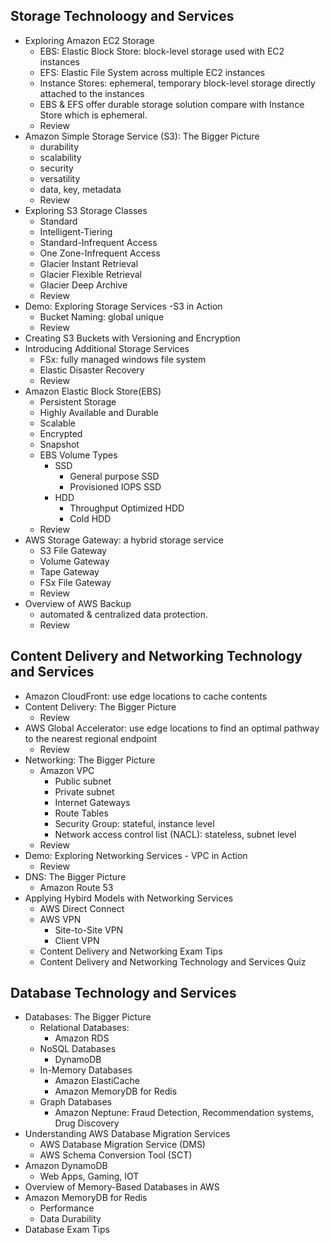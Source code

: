 ## Storage Technoloogy and Services
  - Exploring Amazon EC2 Storage
    - EBS: Elastic Block Store: block-level storage used with EC2 instances
    - EFS: Elastic File System across multiple EC2 instances
    - Instance Stores: ephemeral, temporary block-level storage directly attached to the instances
    - EBS & EFS offer durable storage solution compare with Instance Store which is ephemeral.
    - Review
  - Amazon Simple Storage Service (S3): The Bigger Picture
    - durability
    - scalability
    - security
    - versatility
    - data, key, metadata
    - Review
  - Exploring S3 Storage Classes
    - Standard
    - Intelligent-Tiering
    - Standard-Infrequent Access
    - One Zone-Infrequent Access
    - Glacier Instant Retrieval
    - Glacier Flexible Retrieval
    - Glacier Deep Archive
    - Review
  - Demo: Exploring Storage Services -S3 in Action
    - Bucket Naming: global unique
    - Review
  - Creating S3 Buckets with Versioning and Encryption
  - Introducing Additional Storage Services
    - FSx: fully managed windows file system
    - Elastic Disaster Recovery
    - Review
  - Amazon Elastic Block Store(EBS)
    - Persistent Storage
    - Highly Available and Durable
    - Scalable 
    - Encrypted
    - Snapshot
    - EBS Volume Types
      - SSD
        - General purpose SSD
        - Provisioned IOPS SSD
      - HDD
        - Throughput Optimized HDD
        - Cold HDD
    - Review
  - AWS Storage Gateway: a hybrid storage service
    - S3 File Gateway
    - Volume Gateway
    - Tape Gateway
    - FSx File Gateway
    - Review
  - Overview of AWS Backup
    - automated & centralized data protection.
    - Review
## Content Delivery and Networking Technology and Services
  - Amazon CloudFront: use edge locations to cache contents
  - Content Delivery: The Bigger Picture
    - Review
  - AWS Global Accelerator: use edge locations to find an optimal pathway to the nearest regional endpoint
    - Review
  - Networking: The Bigger Picture
    - Amazon VPC
      - Public subnet
      - Private subnet
      - Internet Gateways
      - Route Tables
      - Security Group: stateful, instance level
      - Network access control list (NACL): stateless, subnet level
    - Review
  - Demo: Exploring Networking Services - VPC in Action
    - Review
  - DNS: The Bigger Picture
    - Amazon Route 53
  - Applying Hybird Models with Networking Services
    - AWS Direct Connect
    - AWS VPN
      - Site-to-Site VPN
      - Client VPN
    - Content Delivery and Networking Exam Tips
    - Content Delivery and Networking Technology and Services Quiz
## Database Technology and Services
  - Databases: The Bigger Picture
    - Relational Databases:
      - Amazon RDS
    - NoSQL Databases
      - DynamoDB
    - In-Memory Databases
      - Amazon ElastiCache
      - Amazon MemoryDB for Redis
    - Graph Databases
      - Amazon Neptune: Fraud Detection, Recommendation systems, Drug Discovery
  - Understanding AWS Database Migration Services
    - AWS Database Migration Service (DMS)
    - AWS Schema Conversion Tool (SCT)
  - Amazon DynamoDB
    - Web Apps, Gaming, IOT
  - Overview of Memory-Based Databases in AWS
   - Amazon MemoryDB for Redis
     - Performance
     - Data Durability
  - Database Exam Tips
